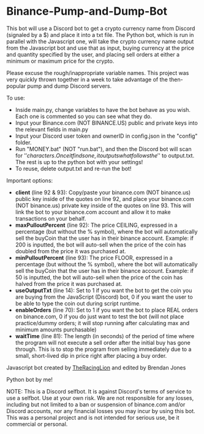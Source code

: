 # Binance-Pump-and-Dump-Bot

This bot will use a Discord bot to get a crypto currency name from Discord (signaled by a $) and place it into a txt file. The Python bot, which is run in parallel with the Javascript one, will take the crypto currency name output from the Javascript bot and use that as input, buying currency at the price and quantity specified by the user, and placing sell orders at either a minimum or maximum price for the crypto.

Please excuse the rough/inappropriate variable names. This project was very quickly thrown together in a week to take advantage of the then-popular pump and dump Discord servers.

To use:
- Inside main.py, change variables to have the bot behave as you wish. Each one is commented so you can see what they do.
- Input your Binance.com (NOT BINANCE.US) public and private keys into the relevant fields in main.py
- Input your Discord user token and ownerID in config.json in the "config" folder.
- Run "MONEY.bat" (NOT "run.bat"), and then the Discord bot will scan for '$' characters. Once it finds one, it outputs what follows the '$' to output.txt. The rest is up to the python bot with your settings!
- To reuse, delete output.txt and re-run the bot!

Important options:
- **client** (line 92 & 93): Copy/paste your binance.com (NOT binance.us) public key inside of the quotes on line 92, and place your binance.com (NOT binance.us) private key inside of the quotes on line 93. This will link the bot to your binance.com account and allow it to make transactions on your behalf.
- **maxPulloutPercent** (line 92): The price CEILING, expressed in a percentage (but without the % symbol), where the bot will automatically sell the buyCoin that the user has in their binance account. Example: if 200 is inputted, the bot will auto-sell when the price of the coin has doubled from the price it was purchased at.
- **minPulloutPercent** (line 93): The price FLOOR, expressed in a percentage (but without the % symbol), where the bot will automatically sell the buyCoin that the user has in their binance account. Example: if 50 is inputted, the bot will auto-sell when the price of the coin has halved from the price it was purchased at.
- **useOutputTxt** (line 14): Set to 1 if you want the bot to get the coin you are buying from the JavaScript (Discord) bot, 0 if you want the user to be able to type the coin out during script runtime.
- **enableOrders** (line 70): Set to 1 if you want the bot to place REAL orders on binance.com, 0 if you do just want to test the bot (will not place practice/dummy orders; it will stop running after calculating max and minimum amounts purchasable)
- **waitTime** (line 81): The length (in seconds) of the period of time where the program will not execute a sell order after the initial buy has gone through. This is to stop the program from selling immediately due to a small, short-lived dip in price right after placing a buy order.

Javascript bot created by [TheRacingLion](https://github.com/TheRacingLion) and edited by Brendan Jones

Python bot by me!

NOTE: This is a Discord selfbot. It is against Discord's terms of service to use a selfbot. Use at your own risk. We are not responsible for any losses, including but not limited to a ban or suspension of binance.com and/or Discord accounts, nor any financial losses you may incur by using this bot. This was a personal project and is not intended for serious use, be it commercial or personal.
